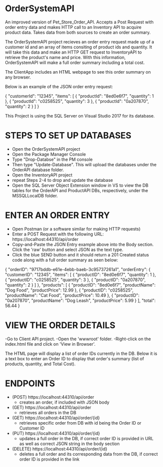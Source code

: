 # OrderSystemAPI
An improved version of Pet_Store_Order_API. Accepts a Post Request with order entry data and makes HTTP call to an Inventory API to acquire product data. Takes data from both sources to create an order summary.

The OrderSystemAPI project recieves an order entry request made up of a customer id and an array of items consiting of product ids and quantity. It will take this data and make an HTTP GET request to InventoryAPI to retrieve the product's name and price. With this information, OrderSystemAPI will make a full order summary including a total cost. 

The ClientApp includes an HTML webpage to see this order summary on any browser. 

Below is an example of the JSON order entry request:

{
  "customerId": "12345",
  "items": [
    {
      "productId": "8ed0e6f7",
      "quantity": 1
    },
    {
      "productId": "c0258525",
      "quantity": 3
    },
    {
      "productId": "0a207870",
      "quantity": 2
    }
  ]
}

This Project is using the SQL Server on Visual Studio 2017 for its database.

# STEPS TO SET UP DATABASES
- Open the OrderSystemAPI project
- Open the Package Manager Console 
- Type "Drop-Databse" in the PM console
- Then type "Update-Database". This will upload the databases under the OrderAPI database folder.
- Open the InventoryAPI project 
- repeat Steps 2-4 to drop and update the database
- Open the SQL Server Object Extension window in VS to view the DB tables for the OrderAPI and ProductAPI DBs, respectively, under the MSSQLLocalDB folder.

# ENTER AN ORDER ENTRY 
  - Open Postman (or a software similar for making HTTP requests)
  - Enter a POST Request with the following URL: https://localhost:44310/api/order
  - Copy-and-Paste the JSON Entry example above into the Body section. Click the 'raw' button and select JSON as the text type. 
  - Click the blue SEND button and it should return a 201 Created status code along with a full order summary as seen below: 
 
  {
    "orderID": "9717bddb-e61e-4ebb-baeb-3c95737261a1",
    "orderEntry": {
        "customerID": "12345",
        "items": [
            {
                "productID": "8ed0e6f7",
                "quantity": 1
            },
            {
                "productID": "c0258525",
                "quantity": 3
            },
            {
                "productID": "0a207870",
                "quantity": 2
            }
        ]
    },
    "products": [
        {
            "productID": "8ed0e6f7",
            "productName": "Dog Food",
            "productPrice": 12.99
        },
        {
            "productID": "c0258525",
            "productName": "Cat Food",
            "productPrice": 10.49
        },
        {
            "productID": "0a207870",
            "productName": "Dog Leash",
            "productPrice": 5.99
        }
    ],
    "total": 56.44
}

# VIEW THE ORDER DETAILS 
  -Go to Client API project.
  -Open the 'wwwroot' folder. 
  -Right-click on the index.html file and click on 'View in Browser'. 
  
  The HTML page will display a list of order IDs currently in the DB. Below it is a text box to enter an Order ID to display
  that order's summary (list of products, quantity, and Total Cost). 
  
  # ENDPOINTS 
  
  - (POST) https://localhost:44310/api/order
    - creates an order, if included with JSON body
  - (GET) https://localhost:44310/api/order
    - retrieves all orders in the DB
  - (GET) https://localhost:44310/api/order/{id}
    - retrieves specific order from DB with id being the Order ID or Customer ID
  - (PUT) https://localhost:44310/api/order/{id}
    - updates a full order in the DB, if correct order ID is provided in URL as well as correct JSON string in the body section
  - (DELETE) https://localhost:44310/api/order/{id}
    - deletes a full order and its corresponding data from the DB, if correct order ID is provided in the link
